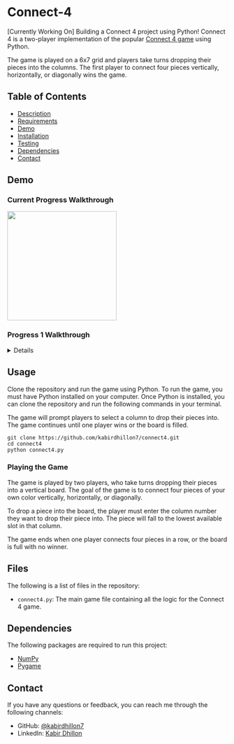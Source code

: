 # Connect-4
[Currently Working On] Building a Connect 4 project using Python!
Connect 4 is a two-player implementation of the popular [Connect 4 game](https://en.wikipedia.org/wiki/Connect_Four) using Python. 

The game is played on a 6x7 grid and players take turns dropping their pieces into the columns. The first player to connect four pieces vertically, horizontally, or diagonally wins the game.

## Table of Contents

- [Description](#description)
- [Requirements](#Requirements)
- [Demo](#demo)
- [Installation](#installation)
- [Testing](#testing)
- [Dependencies](#dependencies)
- [Contact](#contact)

## Demo
### Current Progress Walkthrough
<img src="https://user-images.githubusercontent.com/74223402/218243108-a14986f4-ef23-4b77-98a6-f8f7db00d564.gif" width=250><br>

### Progress 1 Walkthrough
<details>
  <img src="https://user-images.githubusercontent.com/74223402/218243108-a14986f4-ef23-4b77-98a6-f8f7db00d564.gif" width=250><br>
</details>

## Usage

Clone the repository and run the game using Python. To run the game, you must have Python installed on your computer. Once Python is installed, you can clone the repository and run the following commands in your terminal. 

The game will prompt players to select a column to drop their pieces into. The game continues until one player wins or the board is filled.

```
git clone https://github.com/kabirdhillon7/connect4.git
cd connect4
python connect4.py
```

### Playing the Game

The game is played by two players, who take turns dropping their pieces into a vertical board. The goal of the game is to connect four pieces of your own color vertically, horizontally, or diagonally.

To drop a piece into the board, the player must enter the column number they want to drop their piece into. The piece will fall to the lowest available slot in that column.

The game ends when one player connects four pieces in a row, or the board is full with no winner.

## Files

The following is a list of files in the repository:

- `connect4.py`: The main game file containing all the logic for the Connect 4 game.

## Dependencies

The following packages are required to run this project:

- [NumPy](https://numpy.org)
- [Pygame](https://github.com/pygame/pygame)

## Contact

If you have any questions or feedback, you can reach me through the following channels:

- GitHub: [@kabirdhillon7](https://github.com/kabirdhillon7)
- LinkedIn: [Kabir Dhillon](https://www.linkedin.com/in/kabirdhillon/)
